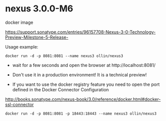 nexus 3.0.0-M6
==============

docker image 

https://support.sonatype.com/entries/96157708-Nexus-3-0-Technology-Preview-Milestone-5-Release-

Usage example:

```
docker run -d -p 8081:8081 --name nexus3 ollin/nexus3
```

- wait for a few seconds and open the browser at http://localhost:8081/
- Don't use it in a production environment! It is a technical preview!

- If you want to use the docker registry feature you need to open the port defined in the Docker Connector Configuration

http://books.sonatype.com/nexus-book/3.0/reference/docker.html#docker-ssl-connector

```
docker run -d -p 8081:8081 -p 18443:18443 --name nexus3 ollin/nexus3
```
